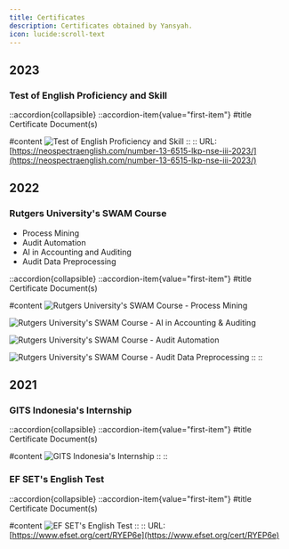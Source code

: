 ```yaml
---
title: Certificates
description: Certificates obtained by Yansyah.
icon: lucide:scroll-text
---
```


## 2023

### Test of English Proficiency and Skill

::accordion{collapsible}
  ::accordion-item{value="first-item"}
  #title
  Certificate Document(s)

  #content
  ![Test of English Proficiency and Skill](/img/certificates/2023-test-of-english-proficiency-and-skill.png)
  ::
::
URL: [https://neospectraenglish.com/number-13-6515-lkp-nse-iii-2023/](https://neospectraenglish.com/number-13-6515-lkp-nse-iii-2023/)

## 2022

### Rutgers University's SWAM Course

- Process Mining
- Audit Automation
- AI in Accounting and Auditing
- Audit Data Preprocessing

::accordion{collapsible}
  ::accordion-item{value="first-item"}
  #title
  Certificate Document(s)

  #content
  ![Rutgers University's SWAM Course - Process Mining](/img/certificates/2022-rutgers-process-mining.png)

  ![Rutgers University's SWAM Course - AI in Accounting & Auditing](/img/certificates/2022-rutgers-ai-accounting-audit.png)

  ![Rutgers University's SWAM Course - Audit Automation](/img/certificates/2022-rutgers-audit-automation.png)

  ![Rutgers University's SWAM Course - Audit Data Preprocessing](/img/certificates/2022-rutgers-audit-data-preprocessing.png)
  ::
::

## 2021

### GITS Indonesia's Internship

::accordion{collapsible}
  ::accordion-item{value="first-item"}
  #title
  Certificate Document(s)

  #content
  ![GITS Indonesia's Internship](/img/certificates/2021-gits-internship.png)
  ::
::

### EF SET's English Test

::accordion{collapsible}
  ::accordion-item{value="first-item"}
  #title
  Certificate Document(s)

  #content
  ![EF SET's English Test](/img/certificates/2021-ef-set-english-test.png)
  ::
::
URL: [https://www.efset.org/cert/RYEP6e](https://www.efset.org/cert/RYEP6e)
